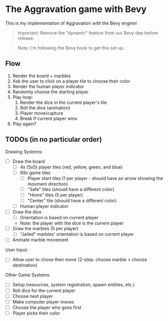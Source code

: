 # The Aggravation game with Bevy

This is my implementation of Aggravation with the Bevy engine!

> Important: Remove the "dynamic" feature from our Bevy dep before release.

> Note: I'm following the Bevy book to get this set up.

## Flow

1. Render the board + marbles
2. Ask the user to click on a player tile to choose their color
3. Render the human player indicator
4. Randomly choose the starting player
5. Play loop:
    1. Render the dice in the current player's tile
    2. Roll the dice (animation)
    3. Player move/capture
    4. Break if current player wins
6. Play again?

## TODOs (in no particular order)

Drawing Systems:
- [ ] Draw the board
    - [ ] 4x (5x5) player tiles (red, yellow, green, and blue)
    - [ ] 69x game tiles
        - [ ] Player start tiles (1 per player - should have an arrow showing the movment direction)
        - [ ] "Safe" tiles (should have a different color)
        - [ ] "Home" tiles (5 per player)
        - [ ] "Center" tile (should have a different color)
    - [ ] Human player indicator
- [ ] Draw the dice
    - [ ] Orientation is based on current player
    - Note: the player with the dice is the current player
- [ ] Draw the marbles (5 per player)
    - [ ] "Jailed" marbles' orientation is based on current player
- [ ] Animate marble movement

User Input:
- [ ] Allow user to chose their move (2-step: choose marble > choose destination)

Other Game Systems:
- [ ] Setup (resources, system registration, spawn entities, etc.)
- [ ] Roll dice for the current player
- [ ] Choose next player
- [ ] Make computer player moves
- [ ] Choose the player who goes first
- [ ] Player picks their color
